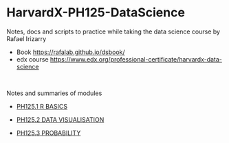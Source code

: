 # HarvardX-PH125-DataScience
Notes, docs and scripts to practice while taking the data science course by Rafael Irizarry 

* Book https://rafalab.github.io/dsbook/
* edx course https://www.edx.org/professional-certificate/harvardx-data-science

&nbsp;

Notes and summaries of modules

* [PH125.1 R BASICS](https://rpubs.com/alvarobarbera/PH125-1-RBasics)

* [PH125.2 DATA VISUALISATION](https://rpubs.com/alvarobarbera/PH125-2-Data-Visualisation)

* [PH125.3 PROBABILITY](https://rpubs.com/alvarobarbera/PH125-3-Probability)


